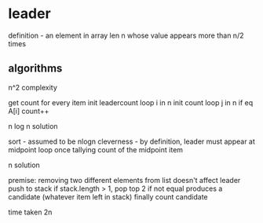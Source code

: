# leader

definition - an element in array len n whose value appears more than n/2 times 

## algorithms

n^2 complexity 

get count for every item
init leadercount
loop i in n
  init count
  loop j in n
    if eq A[i]
    count++
     
n log n solution 

sort - assumed to be nlogn
cleverness - by definition, leader must appear at midpoint 
loop once 
  tallying count of the midpoint item 

n solution 

premise: removing two different elements from list doesn't affect leader 
push to stack
if stack.length > 1, pop top 2 if not equal 
produces a candidate (whatever item left in stack)
finally count candidate

time taken 2n